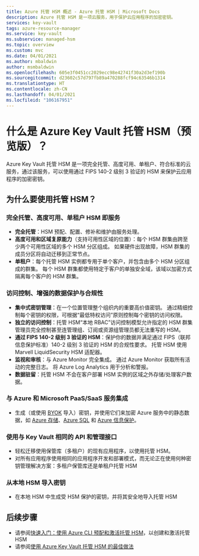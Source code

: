 ```yaml
---
title: Azure 托管 HSM 概述 - Azure 托管 HSM | Microsoft Docs
description: Azure 托管 HSM 是一项云服务，用于保护云应用程序的加密密钥。
services: key-vault
tags: azure-resource-manager
ms.service: key-vault
ms.subservice: managed-hsm
ms.topic: overview
ms.custom: mvc
ms.date: 04/01/2021
ms.author: mbaldwin
author: msmbaldwin
ms.openlocfilehash: 605e3f0451cc2029ecc98e42741f30a2d3ef190b
ms.sourcegitcommit: d23602c57d797fb89a470288fcf94c63546b1314
ms.translationtype: HT
ms.contentlocale: zh-CN
ms.lasthandoff: 04/01/2021
ms.locfileid: "106167951"
---
```

# <a name="what-is-azure-key-vault-managed-hsm-preview"></a>什么是 Azure Key Vault 托管 HSM（预览版）？

Azure Key Vault 托管 HSM 是一项完全托管、高度可用、单租户、符合标准的云服务，通过该服务，可以使用通过 FIPS 140-2 级别 3 验证的 HSM 来保护云应用程序的加密密钥。  

## <a name="why-use-managed-hsm"></a>为什么要使用托管 HSM？

### <a name="fully-managed-highly-available-single-tenant-hsm-as-a-service"></a>完全托管、高度可用、单租户 HSM 即服务

- **完全托管**：HSM 预配、配置、修补和维护由服务处理。 
- **高度可用和区域复原能力**（支持可用性区域的位置）：每个 HSM 群集由跨至少两个可用性区域的多个 HSM 分区组成。 如果硬件出现故障，HSM 群集的成员分区将自动迁移到正常节点。
- **单租户**：每个托管 HSM 实例都专用于单个客户，并包含由多个 HSM 分区组成的群集。 每个 HSM 群集都使用特定于客户的单独安全域，该域以加密方式隔离每个客户的 HSM 群集。


### <a name="access-control-enhanced-data-protection--compliance"></a>访问控制、增强的数据保护与合规性

- **集中式密钥管理**：在一个位置管理整个组织内的重要高价值密钥。 通过精细控制每个密钥的权限，可根据“最低特权访问”原则控制每个密钥的访问权限。
- **独立的访问控制**：托管 HSM“本地 RBAC”访问控制模型允许指定的 HSM 群集管理员完全控制甚至连管理组、订阅或资源组管理员都无法重写的 HSM。
- **通过 FIPS 140-2 级别 3 验证的 HSM**：保护你的数据并满足通过 FIPS（联邦信息保护标准）140-2 级别 3 验证的 HSM 的合规性要求。 托管 HSM 使用 Marvell LiquidSecurity HSM 适配器。
- **监视和审核**：与 Azure Monitor 完全集成。 通过 Azure Monitor 获取所有活动的完整日志。 将 Azure Log Analytics 用于分析和警报。
- **数据驻留**：托管 HSM 不会在客户部署 HSM 实例的区域之外存储/处理客户数据。

### <a name="integrated-with-azure-and-microsoft-paassaas-services"></a>与 Azure 和 Microsoft PaaS/SaaS 服务集成 

- 生成（或使用 [BYOK](hsm-protected-keys-byok.md) 导入）密钥，并使用它们来加密 Azure 服务中的静态数据，如 [Azure 存储](../../storage/common/customer-managed-keys-overview.md)、[Azure SQL](../../azure-sql/database/transparent-data-encryption-byok-overview.md) 和 [Azure 信息保护](/azure/information-protection/byok-price-restrictions)。

### <a name="uses-same-api-and-management-interfaces-as-key-vault"></a>使用与 Key Vault 相同的 API 和管理接口

- 轻松迁移使用保管库（多租户）的现有应用程序，以使用托管 HSM。
- 对所有应用程序使用相同的应用程序开发和部署模式，而无论正在使用何种密钥管理解决方案：多租户保管库还是单租户托管 HSM

### <a name="import-keys-from-your-on-premise-hsms"></a>从本地 HSM 导入密钥

- 在本地 HSM 中生成受 HSM 保护的密钥，并将其安全地导入托管 HSM

## <a name="next-steps"></a>后续步骤
- 请参阅[快速入门：使用 Azure CLI 预配和激活托管 HSM](quick-create-cli.md)，以创建和激活托管 HSM
- 请参阅[使用 Azure Key Vault 托管 HSM 的最佳做法](best-practices.md)
